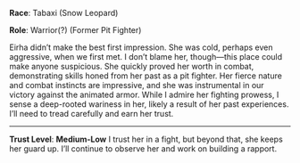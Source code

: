 **Race**: Tabaxi (Snow Leopard)

**Role**: Warrior(?) (Former Pit Fighter)

Eirha didn’t make the best first impression. She was cold, perhaps even aggressive, when we first met. I don’t blame her, though—this place could make anyone suspicious. She quickly proved her worth in combat, demonstrating skills honed from her past as a pit fighter. Her fierce nature and combat instincts are impressive, and she was instrumental in our victory against the animated armor. While I admire her fighting prowess, I sense a deep-rooted wariness in her, likely a result of her past experiences. I’ll need to tread carefully and earn her trust.

---
**Trust Level**: **Medium-Low**
I trust her in a fight, but beyond that, she keeps her guard up. I’ll continue to observe her and work on building a rapport.